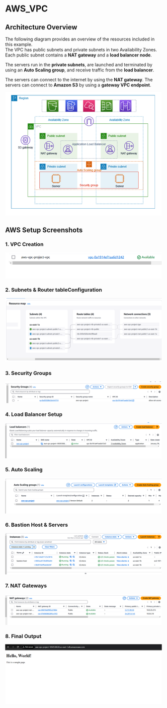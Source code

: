 # AWS_VPC
## Architecture Overview

The following diagram provides an overview of the resources included in this example.  
The VPC has public subnets and private subnets in two Availability Zones. Each public subnet contains a **NAT gateway** and a **load balancer node**.  

The servers run in the **private subnets**, are launched and terminated by using an **Auto Scaling group**, and receive traffic from the **load balancer**.  

The servers can connect to the internet by using the **NAT gateway**. The servers can connect to **Amazon S3** by using a **gateway VPC endpoint**.

![Architecture Diagram](assets/Architecture.png)

## AWS Setup Screenshots

### 1. VPC Creation
![VPC Creation](assets/VPC.png)

### 2. Subnets & Router tableConfiguration
![Subnets & Router](assets/Subnets_and_Router_Table.png)

### 3. Security Groups
![Security Groups](assets/Security_Group.png)

### 4. Load Balancer Setup
![Load Balancer](assets/Load_Balancer.png)

### 5. Auto Scaling
![Auto Scaling](assets/Auto-scaling.png)

### 6. Bastion Host & Servers
![Bastion Host & Servers](assets/Bastion_Host_and_servers.png)

### 7. NAT Gateways
![NAT Gateways](assets/Nat_Gateways.png)

### 8. Final Output
![Final Output](assets/output.png)
